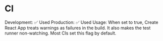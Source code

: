CI
==

Development: ✅ Used Production: ✅ Used Usage: When set to true, Create React App treats warnings as failures in the build. It also makes the test runner non-watching. Most CIs set this flag by default.
